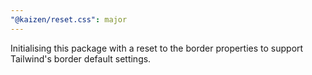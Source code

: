 ```yaml
---
"@kaizen/reset.css": major
---
```


Initialising this package with a reset to the border properties to support Tailwind's border default settings.
